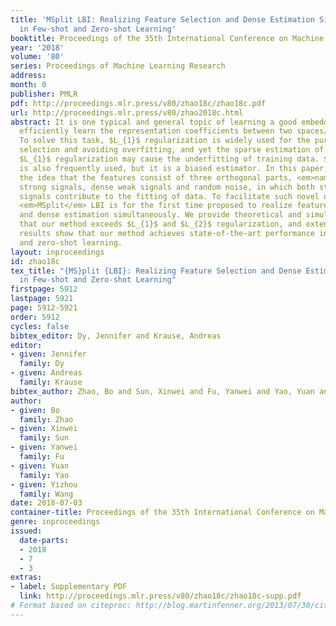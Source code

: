 ```yaml
---
title: 'MSplit LBI: Realizing Feature Selection and Dense Estimation Simultaneously
  in Few-shot and Zero-shot Learning'
booktitle: Proceedings of the 35th International Conference on Machine Learning
year: '2018'
volume: '80'
series: Proceedings of Machine Learning Research
address: 
month: 0
publisher: PMLR
pdf: http://proceedings.mlr.press/v80/zhao18c/zhao18c.pdf
url: http://proceedings.mlr.press/v80/zhao2018c.html
abstract: It is one typical and general topic of learning a good embedding model to
  efficiently learn the representation coefficients between two spaces/subspaces.
  To solve this task, $L_{1}$ regularization is widely used for the pursuit of feature
  selection and avoiding overfitting, and yet the sparse estimation of features in
  $L_{1}$ regularization may cause the underfitting of training data. $L_{2}$ regularization
  is also frequently used, but it is a biased estimator. In this paper, we propose
  the idea that the features consist of three orthogonal parts, <em>namely</em> sparse
  strong signals, dense weak signals and random noise, in which both strong and weak
  signals contribute to the fitting of data. To facilitate such novel decomposition,
  <em>MSplit</em> LBI is for the first time proposed to realize feature selection
  and dense estimation simultaneously. We provide theoretical and simulational verification
  that our method exceeds $L_{1}$ and $L_{2}$ regularization, and extensive experimental
  results show that our method achieves state-of-the-art performance in the few-shot
  and zero-shot learning.
layout: inproceedings
id: zhao18c
tex_title: "{MS}plit {LBI}: Realizing Feature Selection and Dense Estimation Simultaneously
  in Few-shot and Zero-shot Learning"
firstpage: 5912
lastpage: 5921
page: 5912-5921
order: 5912
cycles: false
bibtex_editor: Dy, Jennifer and Krause, Andreas
editor:
- given: Jennifer
  family: Dy
- given: Andreas
  family: Krause
bibtex_author: Zhao, Bo and Sun, Xinwei and Fu, Yanwei and Yao, Yuan and Wang, Yizhou
author:
- given: Bo
  family: Zhao
- given: Xinwei
  family: Sun
- given: Yanwei
  family: Fu
- given: Yuan
  family: Yao
- given: Yizhou
  family: Wang
date: 2018-07-03
container-title: Proceedings of the 35th International Conference on Machine Learning
genre: inproceedings
issued:
  date-parts:
  - 2018
  - 7
  - 3
extras:
- label: Supplementary PDF
  link: http://proceedings.mlr.press/v80/zhao18c/zhao18c-supp.pdf
# Format based on citeproc: http://blog.martinfenner.org/2013/07/30/citeproc-yaml-for-bibliographies/
---
```

